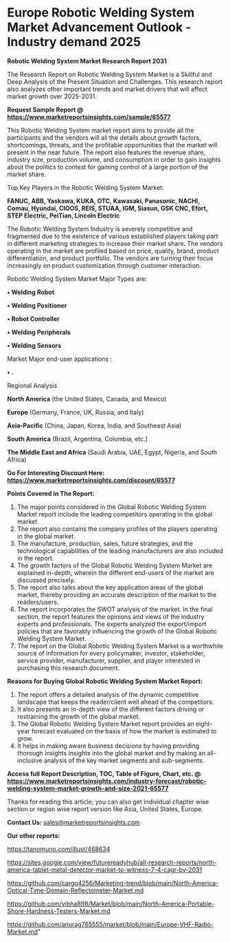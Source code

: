 # Europe Robotic Welding System Market Advancement Outlook - Industry demand 2025

<strong>Robotic Welding System Market Research Report 2031</strong>

The Research Report on Robotic Welding System Market is a Skillful and Deep Analysis of the Present Situation and Challenges. This research report also analyzes other important trends and market drivers that will affect market growth over 2025-2031.

<strong>Request Sample Report @ <a href=https://www.marketreportsinsights.com/sample/65577>https://www.marketreportsinsights.com/sample/65577</a></strong>

This Robotic Welding System market report aims to provide all the participants and the vendors will all the details about growth factors, shortcomings, threats, and the profitable opportunities that the market will present in the near future. The report also features the revenue share, industry size, production volume, and consumption in order to gain insights about the politics to contest for gaining control of a large portion of the market share.

Top Key Players in the Robotic Welding System Market:

<strong>FANUC, ABB, Yaskawa, KUKA, OTC, Kawasaki, Panasonic, NACHI, Comau, Hyundai, ClOOS, REIS, STUAA, IGM, Siasun, GSK CNC, Efort, STEP Electric, PeiTian, Lincoln Electric</strong>

The Robotic Welding System Industry is severely competitive and fragmented due to the existence of various established players taking part in different marketing strategies to increase their market share. The vendors operating in the market are profiled based on price, quality, brand, product differentiation, and product portfolio. The vendors are turning their focus increasingly on product customization through customer interaction.

Robotic Welding System Market Major Types are:

<strong>• Welding Robot

• Welding Positioner

• Robot Controller

• Welding Peripherals

• Welding Sensors</strong>

Market Major end-user applications :

<strong>• .</strong>

Regional Analysis

</u><strong><b>North America</b></strong> (the United States, Canada, and Mexico)

<strong><b>Europe </b></strong>(Germany, France, UK, Russia, and Italy)

<strong><b>Asia-Pacific</b></strong> (China, Japan, Korea, India, and Southeast Asia)

<strong><b>South America</b></strong> (Brazil, Argentina, Colombia, etc.)

<strong><b>The Middle East and Africa</b></strong> (Saudi Arabia, UAE, Egypt, Nigeria, and South Africa)

<strong>Go For Interesting Discount Here: <a href=https://www.marketreportsinsights.com/discount/65577>https://www.marketreportsinsights.com/discount/65577</a></strong>

<strong>Points Covered in The Report:</strong>
<ol>
  <li>The major points considered in the Global Robotic Welding System Market report include the leading competitors operating in the global market.</li>
  <li>The report also contains the company profiles of the players operating in the global market.</li>
  <li>The manufacture, production, sales, future strategies, and the technological capabilities of the leading manufacturers are also included in the report.</li>
  <li>The growth factors of the Global Robotic Welding System Market are explained in-depth, wherein the different end-users of the market are discussed precisely.</li>
  <li>The report also talks about the key application areas of the global market, thereby providing an accurate description of the market to the readers/users.</li>
  <li>The report incorporates the SWOT analysis of the market. In the final section, the report features the opinions and views of the industry experts and professionals. The experts analyzed the export/import policies that are favorably influencing the growth of the Global Robotic Welding System Market.</li>
  <li>The report on the Global Robotic Welding System Market is a worthwhile source of information for every policymaker, investor, stakeholder, service provider, manufacturer, supplier, and player interested in purchasing this research document.</li>
</ol>
<strong>Reasons for Buying Global Robotic Welding System Market Report:</strong>

<ol>
  <li>The report offers a detailed analysis of the dynamic competitive landscape that keeps the reader/client well ahead of the competitors.</li>
  <li>It also presents an in-depth view of the different factors driving or restraining the growth of the global market.</li>
  <li>The Global Robotic Welding System Market report provides an eight-year forecast evaluated on the basis of how the market is estimated to grow.</li>
  <li>It helps in making aware business decisions by having providing thorough insights insights into the global market and by making an all-inclusive analysis of the key market segments and sub-segments.</li>
</ol>
<strong>Access full Report Description, TOC, Table of Figure, Chart, etc. @ <a href=https://www.marketreportsinsights.com/industry-forecast/robotic-welding-system-market-growth-and-size-2021-65577>https://www.marketreportsinsights.com/industry-forecast/robotic-welding-system-market-growth-and-size-2021-65577</a></strong>


Thanks for reading this article; you can also get individual chapter wise section or region wise report version like Asia, United States, Europe.

<strong>Contact Us:</strong>
sales@marketreportsinsights.com

<strong>Our other reports:</strong>

<a href=https://tanomuno.com/illust/468634>https://tanomuno.com/illust/468634</a>

<a href=https://sites.google.com/view/futurereadyhub/all-research-reports/north-america-tablet-metal-detector-market-to-witness-7-4-cagr-by-2031>https://sites.google.com/view/futurereadyhub/all-research-reports/north-america-tablet-metal-detector-market-to-witness-7-4-cagr-by-2031</a>

<a href=https://github.com/cargo4256/Marketing-trend/blob/main/North-America-Optical-Time-Domain-Reflectometer-Market.md>https://github.com/cargo4256/Marketing-trend/blob/main/North-America-Optical-Time-Domain-Reflectometer-Market.md</a>

<a href=https://github.com/vibha898/Market/blob/main/North-America-Portable-Shore-Hardness-Testers-Market.md>https://github.com/vibha898/Market/blob/main/North-America-Portable-Shore-Hardness-Testers-Market.md</a>

<a href=https://github.com/anurag765555/market/blob/main/Europe-VHF-Radio-Market.md>https://github.com/anurag765555/market/blob/main/Europe-VHF-Radio-Market.md</a>"
